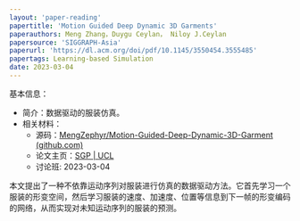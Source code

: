 ```yaml
---
layout: 'paper-reading'
papertitle: 'Motion Guided Deep Dynamic 3D Garments'
paperauthors: Meng Zhang，Duygu Ceylan， Niloy J.Ceylan
papersource: 'SIGGRAPH-Asia'
paperurl: 'https://dl.acm.org/doi/pdf/10.1145/3550454.3555485'
papertags: Learning-based Simulation
date: 2023-03-04
---
```


基本信息：
- 简介：数据驱动的服装仿真。
- 相关材料：
  - 源码：[MengZephyr/Motion-Guided-Deep-Dynamic-3D-Garment (github.com)](https://github.com/MengZephyr/Motion-Guided-Deep-Dynamic-3D-Garment)
  - 论文主页：[SGP | UCL](https://geometry.cs.ucl.ac.uk/projects/2022/MotionDeepGarment/)
  - 讨论班: 2023-03-04

本文提出了一种不依靠运动序列对服装进行仿真的数据驱动方法。它首先学习一个服装的形变空间，然后学习服装的速度、加速度、位置等信息到下一帧的形变编码的网络，从而实现对未知运动序列的服装的预测。